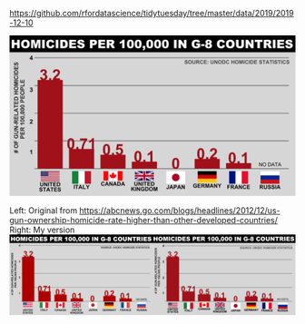 https://github.com/rfordatascience/tidytuesday/tree/master/data/2019/2019-12-10

![](plots/replicate-homicides.png)

Left: Original from https://abcnews.go.com/blogs/headlines/2012/12/us-gun-ownership-homicide-rate-higher-than-other-developed-countries/
Right: My version
![](plots/merged.jpg)
